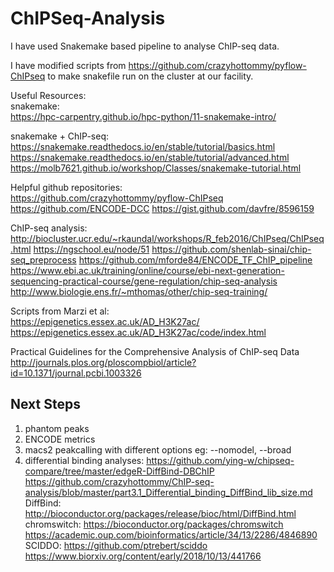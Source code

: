 # ChIPSeq-Analysis
I have used Snakemake based pipeline to analyse ChIP-seq data.

I have modified scripts from https://github.com/crazyhottommy/pyflow-ChIPseq to make snakefile run on the cluster at our facility.

Useful Resources:  
snakemake:  
https://hpc-carpentry.github.io/hpc-python/11-snakemake-intro/

snakemake + ChIP-seq:  
https://snakemake.readthedocs.io/en/stable/tutorial/basics.html
https://snakemake.readthedocs.io/en/stable/tutorial/advanced.html
https://molb7621.github.io/workshop/Classes/snakemake-tutorial.html

Helpful github repositories:  
https://github.com/crazyhottommy/pyflow-ChIPseq
https://github.com/ENCODE-DCC
https://gist.github.com/davfre/8596159

ChIP-seq analysis:  
http://biocluster.ucr.edu/~rkaundal/workshops/R_feb2016/ChIPseq/ChIPseq.html
https://ngschool.eu/node/51
https://github.com/shenlab-sinai/chip-seq_preprocess
https://github.com/mforde84/ENCODE_TF_ChIP_pipeline
https://www.ebi.ac.uk/training/online/course/ebi-next-generation-sequencing-practical-course/gene-regulation/chip-seq-analysis
http://www.biologie.ens.fr/~mthomas/other/chip-seq-training/

Scripts from Marzi et al:   
https://epigenetics.essex.ac.uk/AD_H3K27ac/   
https://epigenetics.essex.ac.uk/AD_H3K27ac/code/index.html


Practical Guidelines for the Comprehensive Analysis of ChIP-seq Data  
http://journals.plos.org/ploscompbiol/article?id=10.1371/journal.pcbi.1003326

## Next Steps
1. phantom peaks
2. ENCODE metrics
3. macs2 peakcalling with different options eg: --nomodel, --broad
4. differential binding analyses: 
https://github.com/ying-w/chipseq-compare/tree/master/edgeR-DiffBind-DBChIP
https://github.com/crazyhottommy/ChIP-seq-analysis/blob/master/part3.1_Differential_binding_DiffBind_lib_size.md
DiffBind: http://bioconductor.org/packages/release/bioc/html/DiffBind.html    
chromswitch: https://bioconductor.org/packages/chromswitch    
https://academic.oup.com/bioinformatics/article/34/13/2286/4846890    
SCIDDO: https://github.com/ptrebert/sciddo    
https://www.biorxiv.org/content/early/2018/10/13/441766   

